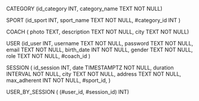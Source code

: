 CATEGORY (id_category INT, category_name TEXT NOT NULL)

SPORT (id_sport INT, sport_name TEXT NOT NULL, #category_id INT )

COACH ( photo TEXT, description TEXT NOT NULL, city TEXT NOT NULL)

USER (id_user INT, username TEXT NOT NULL, password TEXT NOT NULL, email TEXT NOT NULL, birth_date INT NOT NULL, gender TEXT NOT NULL, role TEXT NOT NULL, #coach_id )

SESSION ( id_session INT, date TIMESTAMPTZ NOT NULL, duration INTERVAL NOT NULL, city TEXT NOT NULL, address TEXT NOT NULL, max_adherent INT NOT NULL, #sport_id, )

USER_BY_SESSION ( (#user_id, #session_id) INT)